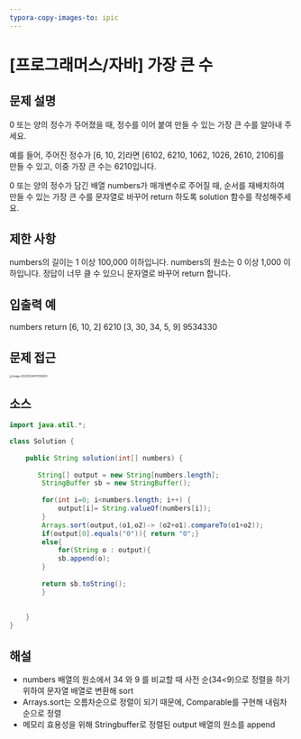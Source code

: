 ```yaml
---
typora-copy-images-to: ipic
---
```


# [프로그래머스/자바] 가장 큰 수 

## 문제 설명

0 또는 양의 정수가 주어졌을 때, 정수를 이어 붙여 만들 수 있는 가장 큰 수를 알아내 주세요.

예를 들어, 주어진 정수가 [6, 10, 2]라면 [6102, 6210, 1062, 1026, 2610, 2106]를 만들 수 있고, 이중 가장 큰 수는 6210입니다.

0 또는 양의 정수가 담긴 배열 numbers가 매개변수로 주어질 때, 순서를 재배치하여 만들 수 있는 가장 큰 수를 문자열로 바꾸어 return 하도록 solution 함수를 작성해주세요.



## 제한 사항

numbers의 길이는 1 이상 100,000 이하입니다.
numbers의 원소는 0 이상 1,000 이하입니다.
정답이 너무 클 수 있으니 문자열로 바꾸어 return 합니다.



## 입출력 예

numbers	return
[6, 10, 2]	6210
[3, 30, 34, 5, 9]	9534330



## 문제 접근

<img src="https://tva1.sinaimg.cn/large/0082zybpgy1gc6s2g0vbij31jg0rs1ed.jpg" alt="image-20200224010106063" style="zoom:33%;" />



## 소스

```java
import java.util.*;

class Solution {
     
    public String solution(int[] numbers) {
        
       String[] output = new String[numbers.length];
        StringBuffer sb = new StringBuffer();
        
    	for(int i=0; i<numbers.length; i++) {
    		output[i]= String.valueOf(numbers[i]);
    	}
        Arrays.sort(output,(o1,o2)-> (o2+o1).compareTo(o1+o2));
        if(output[0].equals("0")){ return "0";}
        else{
            for(String o : output){
            sb.append(o);
        }
        
        return sb.toString();
        }
     
        
    }
}
```



## 해설

- numbers 배열의 원소에서 34 와 9 를 비교할 때 사전 순(34<9)으로 정렬을 하기 위하여 문자열 배열로 변환해 sort 
- Arrays.sort는 오름차순으로 정렬이 되기 때문에, Comparable를 구현해 내림차순으로 정렬 
- 메모리 효용성을 위해 Stringbuffer로 정렬된 output 배열의 원소를 append